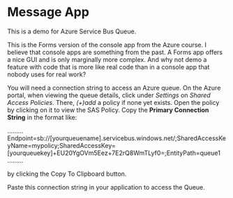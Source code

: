 # Message App

This is a demo for Azure Service Bus Queue.

This is the Forms version of the console app from the Azure course.
I believe that console apps are something from the past.
A Forms app offers a nice GUI and is only marginally more complex.
And why not demo a feature with code that is more like real code 
than in a console app that nobody uses for real work?

You will need a connection string to access an Azure queue.
On the Azure portal, when viewing the queue details,
click under *Settings* on *Shared Access Policies*.
There, *(+)add* a policy if none yet exists.
Open the policy by clicking on it to view the SAS Policy.
Copy the **Primary Connection String** in the format like:

.........
Endpoint=sb://[yourqueuename].servicebus.windows.net/;SharedAccessKeyName=mypolicy;SharedAccessKey=[yourqueuekey]+EU20YgOVm5Eez+7E2rQ8WmTLyf0=;EntityPath=queue1
.........

by clicking the Copy To Clipboard button.

Paste this connection string in your application to access the Queue.

